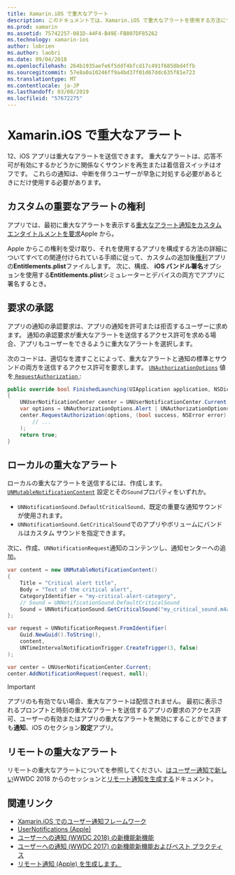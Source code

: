 ```yaml
---
title: Xamarin.iOS で重大なアラート
description: このドキュメントでは、Xamarin.iOS で重大なアラートを使用する方法について説明します。 IOS 12 で導入された重大なアラートは、サウンドを再生するが応答しないかどうかに関係なく停止の通知または着信音スイッチはオフです。
ms.prod: xamarin
ms.assetid: 75742257-081D-44F4-B49E-FB807DF85262
ms.technology: xamarin-ios
author: lobrien
ms.author: laobri
ms.date: 09/04/2018
ms.openlocfilehash: 264b1935aefe6f5ddf4bfcd17c491f6858bd4ffb
ms.sourcegitcommit: 57e8a0a10246ff9a4bd37f01d67ddc635f81e723
ms.translationtype: MT
ms.contentlocale: ja-JP
ms.lasthandoff: 03/08/2019
ms.locfileid: "57672275"
---
```

# <a name="critical-alerts-in-xamarinios"></a>Xamarin.iOS で重大なアラート

12、iOS アプリは重大なアラートを送信できます。 重大なアラートは、応答不可が有効にするかどうかに関係なくサウンドを再生または着信音スイッチはオフです。 これらの通知は、中断を伴うユーザーが早急に対処する必要があるときにだけ使用する必要があります。

## <a name="custom-critical-alert-entitlement"></a>カスタムの重要なアラートの権利

アプリでは、最初に重大なアラートを表示する[重大なアラート通知をカスタム エンタイトルメントを要求](https://developer.apple.com/contact/request/notifications-critical-alerts-entitlement/)Apple から。

Apple からこの権利を受け取り、それを使用するアプリを構成する方法の詳細についてすべての関連付けられている手順に従って、カスタムの追加後[権利](~/ios/deploy-test/provisioning/entitlements.md)アプリの**Entitlements.plist**ファイルします。 次に、構成、 **iOS バンドル署名**オプションを使用する**Entitlements.plist**シミュレーターとデバイスの両方でアプリに署名するとき。

## <a name="request-authorization"></a>要求の承認

アプリの通知の承認要求は、アプリの通知を許可または拒否するユーザーに求めます。 通知の承認要求が重大なアラートを送信するアクセス許可を求める場合、アプリもユーザーをできるように重大なアラートを選択します。

次のコードは、適切なを渡すことによって、重大なアラートと通知の標準とサウンドの両方を送信するアクセス許可を要求します。 [`UNAuthorizationOptions`](xref:UserNotifications.UNAuthorizationOptions)
値を[ `RequestAuthorization` ](xref:UserNotifications.UNUserNotificationCenter.RequestAuthorization*):

```csharp
public override bool FinishedLaunching(UIApplication application, NSDictionary launchOptions)
{
    UNUserNotificationCenter center = UNUserNotificationCenter.Current;
    var options = UNAuthorizationOptions.Alert | UNAuthorizationOptions.Sound | UNAuthorizationOptions.CriticalAlert;
    center.RequestAuthorization(options, (bool success, NSError error) => {
        // ...
    );
    return true;
}
```

## <a name="local-critical-alerts"></a>ローカルの重大なアラート

ローカルの重大なアラートを送信するには、作成します。 [`UNMutableNotificationContent`](xref:UserNotifications.UNMutableNotificationContent)
設定とその`Sound`プロパティをいずれか。

- `UNNotificationSound.DefaultCriticalSound`、既定の重要な通知サウンドが使用されます。
- `UNNotificationSound.GetCriticalSound`でのアプリやボリュームにバンドルはカスタム サウンドを指定できます。

次に、作成、`UNNotificationRequest`通知のコンテンツし、通知センターへの追加。

```csharp
var content = new UNMutableNotificationContent()
{
    Title = "Critical alert title",
    Body = "Text of the critical alert",
    CategoryIdentifier = "my-critical-alert-category",
    // Sound = UNNotificationSound.DefaultCriticalSound
    Sound = UNNotificationSound.GetCriticalSound("my_critical_sound.m4a", 1.0f)
};

var request = UNNotificationRequest.FromIdentifier(
    Guid.NewGuid().ToString(),
    content,
    UNTimeIntervalNotificationTrigger.CreateTrigger(3, false)
);

var center = UNUserNotificationCenter.Current;
center.AddNotificationRequest(request, null);
```

> [!IMPORTANT]
> アプリのも有効でない場合、重大なアラートは配信されません。 最初に表示されるプロンプトと時刻の重大なアラートを送信するアプリの要求のアクセス許可、ユーザーの有効またはアプリの重大なアラートを無効にすることができますも**通知**、iOS のセクション**設定**アプリ。

## <a name="remote-critical-alerts"></a>リモートの重大なアラート

リモートの重大なアラートについてを参照してください、[はユーザー通知で新しい](https://developer.apple.com/videos/play/wwdc2018/710/)WWDC 2018 からのセッションと[リモート通知を生成する](https://developer.apple.com/documentation/usernotifications/setting_up_a_remote_notification_server/generating_a_remote_notification)ドキュメント。

## <a name="related-links"></a>関連リンク

- [Xamarin.iOS でのユーザー通知フレームワーク](~/ios/platform/user-notifications/index.md)
- [UserNotifications (Apple)](https://developer.apple.com/documentation/usernotifications?language=objc)
- [ユーザーへの通知 (WWDC 2018) の新機能新機能](https://developer.apple.com/videos/play/wwdc2018/710/)
- [ユーザーへの通知 (WWDC 2017) の新機能新機能およびベスト プラクティス](https://developer.apple.com/videos/play/wwdc2017/708/)
- [リモート通知 (Apple) を生成します。](https://developer.apple.com/documentation/usernotifications/setting_up_a_remote_notification_server/generating_a_remote_notification)
